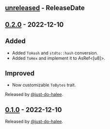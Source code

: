 <!-- next-header -->

## [unreleased] - ReleaseDate


## [0.2.0] - 2022-12-10

## Added

- Added `ToHash` and `stdto::hash` conversion.
- Added `ToHex` and implement it to AsRef<[u8]>.

## Improved

- Now customizable `ToBytes` trait.

Released by [@just-do-halee](https://github.com/just-do-halee).

## [0.1.0] - 2022-12-10

Released by [@just-do-halee](https://github.com/just-do-halee).

<!-- next-url -->

[unreleased]: https://github.com/just-do-halee/stdto/compare/stdto_core-v0.2.0...HEAD

[0.2.0]: https://github.com/just-do-halee/stdto/compare/v0.1.0...stdto_core-v0.2.0

[0.1.0]: https://github.com/just-do-halee/stdto/compare/v0.1.0...v0.1.0
